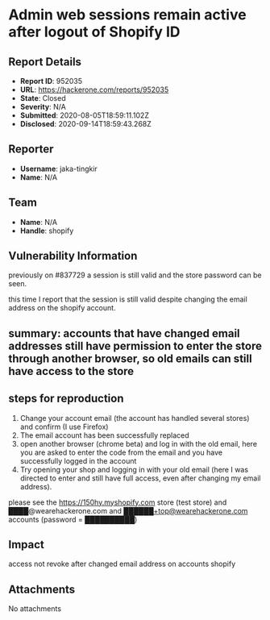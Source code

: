 # Admin web sessions remain active after logout of Shopify ID

## Report Details
- **Report ID**: 952035
- **URL**: https://hackerone.com/reports/952035
- **State**: Closed
- **Severity**: N/A
- **Submitted**: 2020-08-05T18:59:11.102Z
- **Disclosed**: 2020-09-14T18:59:43.268Z

## Reporter
- **Username**: jaka-tingkir
- **Name**: N/A

## Team
- **Name**: N/A
- **Handle**: shopify

## Vulnerability Information
previously on #837729 a session is still valid and the store password can be seen.

this time I report that the session is still valid despite changing the email address on the shopify account.

## summary: accounts that have changed email addresses still have permission to enter the store through another browser, so old emails can still have access to the store

## steps for reproduction
1. Change your account email (the account has handled several stores) and confirm (I use Firefox)
2. The email account has been successfully replaced
3. open another browser (chrome beta) and log in with the old email, here you are asked to enter the code from the email and you have successfully logged in the account
4. Try opening your shop and logging in with your old email (here I was directed to enter and still have full access, even after changing my email address).

please see the https://150hy.myshopify.com store (test store) and ████@wearehackerone.com and ██████+top@wearehackerone.com accounts (password = ██████████)

## Impact

access not revoke after changed email address on accounts shopify

## Attachments
No attachments
